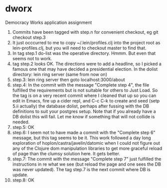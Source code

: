 # dworx
Democracy Works application assignment

1. Commits have been tagged with step.n for convenient checkout, eg git checkout step.3
2. It just occcurred to me to copy ~/.lein/profiles.clj into the project root as lein-profiles.clj, but you will need to checkout master to find that.
2. In tag step.1 do-list was the operative directory. Hmmm. But even that seems not to work.
3. tag step.2 looks OK. The directions were to add a headline, so I picked a famous one that may have decided a presidential election. In the dolist directory: lein ring server (same from now on)
4. step.3: lein ring server then goto localhost:3000/about
5. step.4: In the commit with the message "Complete step 4", the file fulfilled the requirements but is not suitable for others to Just Load. So the tag is on a very recent commit where I cleaned that up so you can edit in Emacs, fire up a cider repl, and C-c C-k to create and seed (setp 5.ii actually) the database dolist, perhaps after fussing with the DB definitions to suit your postgres setup. Note that if you already have a DB dolist this will fail. Let me know if something that will not collide is needed.
6. step.5: OK
7. step.6: I seem not to have made a commit with the "Complete step 6" message, but this tag seems to be it. This work followed a day long exploration of hoplon/castra/javelin/datomic when I could not figure out any of the Clojure dom manipulation libraries to get more graceful reload of page than the clumsy solution here. It gets better.
8. step.7: The commit with the message "Complete step 7" just fulfilled the instructions in re what we see (but reload the page and one sees the DB was never updated). The tag step.7 is the next commit where DB is update.
9. step.8: OK
